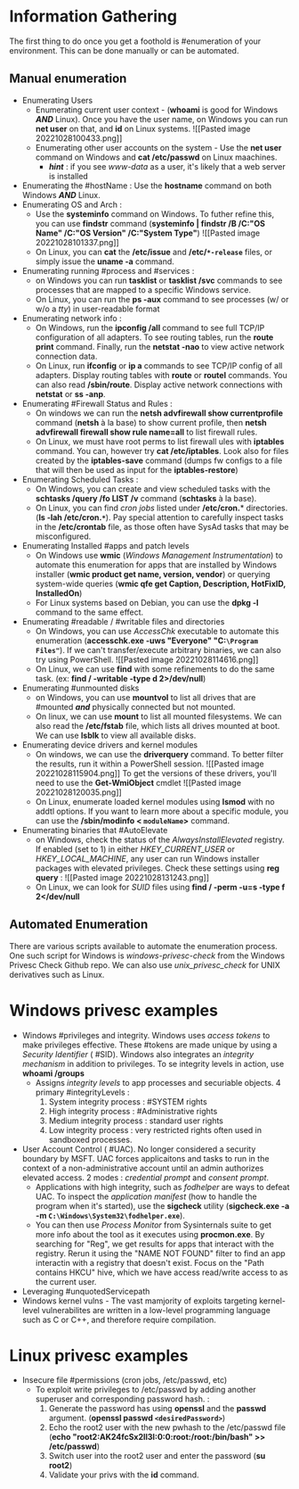 # Information Gathering
The first thing to do once you get a foothold is #enumeration of your environment.  This can be done manually or can be automated.

## Manual enumeration
- Enumerating Users
	- Enumerating current user context - (**whoami** is good for Windows ***AND*** Linux).  Once you have the user name, on Windows you can run **net user** on that, and **id** on Linux systems. 
![[Pasted image 20221028100433.png]]
	- Enumerating other user accounts on the system - Use the **net user** command on Windows and **cat /etc/passwd** on Linux maachines. 
		- ***hint*** : if you see *www-data* as a user, it's likely that a web server is installed
- Enumerating the #hostName : Use the **hostname** command on both Windows ***AND*** Linux.
- Enumerating OS and Arch : 
	- Use the **systeminfo** command on Windows.  To futher refine this, you can use **findstr** command (**systeminfo | findstr /B /C:"OS Name" /C:"OS Version" /C:"System Type"**) ![[Pasted image 20221028101337.png]]  
	- On Linux, you can **cat** the **/etc/issue** and **/etc/``*-release``** files, or simply issue the **uname -a** command.
- Enumerating running #process and #services : 
	- on Windows you can run **tasklist** or **tasklist /svc** commands to see processes that are mapped to a specific Windows service.  
	- On Linux, you can run the **ps -aux** command to see processes (w/ or w/o a *tty*) in user-readable format 
- Enumerating network info : 
	- On Windows, run the **ipconfig /all** command to see full TCP/IP configuration of all adapters.  To see routing tables, run the **route print** command.  Finally, run the **netstat -nao** to view active network connection data. 
	- On Linux, run **ifconfig** or **ip a** commands to see TCP/IP config of all adapters. Display routing tables with **route** or **routel** commands.  You can also read **/sbin/route**. Display active network connections  with **netstat** or **ss -anp**. 
- Enumerating #Firewall Status and Rules : 
	- On windows we can run the **netsh advfirewall show currentprofile** command (**netsh** à la base) to show current profile, then **netsh advfirewall firewall show rule name=all** to list firewall rules.
	- On Linux, we must have root perms to list firewall ules with **iptables** command. You can, however try **cat /etc/iptables**. Look also for files created by the **iptables-save** command (dumps fw configs to a file that will then be used as input for the **iptables-restore**)
- Enumerating Scheduled Tasks : 
	- On Windows, you can create and view scheduled tasks with the **schtasks /query /fo LIST /v** command (**schtasks** à la base).  
	- On Linux, you can find *cron jobs* listed under **/etc/cron.*** directories. (**ls -lah /etc/cron.`*`**).  Pay special attention to carefully inspect tasks in the **/etc/crontab** file, as those often have SysAd tasks that may be misconfigured.
- Enumerating Installed #apps and patch levels 
	- On Windows use **wmic** (*Windows Management Instrumentation*) to automate this enumeration for apps that are installed by Windows installer (**wmic product get name, version, vendor**) or querying system-wide queries (**wmic qfe get Caption, Description, HotFixID, InstalledOn**)
	- For Linux systems based on Debian, you can use the **dpkg -l** command to the same effect. 
- Enumerating #readable / #writable files and directories
	- On Windows, you can use *AccessChk* executable to automate this enumeration (**accesschk.exe -uws "Everyone" "C:`\Program Files"`**). If we can't transfer/execute arbitrary binaries, we can also try using PowerShell.   ![[Pasted image 20221028114616.png]] 
	- On Linux, we can use **find** with some refinements to do the same task.  (ex: **find / -writable -type d 2>/dev/null**)
- Enumerating #unmounted disks
	- on Windows, you can use **mountvol** to list all drives that are #mounted ***and*** physically connected but not mounted. 
	- On linux, we can use **mount** to list all mounted filesystems.  We can also read the **/etc/fstab** file, which lists all drives mounted at boot. We can use **lsblk** to view all available disks.
- Enumerating device drivers and kernel modules
	- On windows, we can use the **driverquery** command.  To better filter the results, run it within a PowerShell session. ![[Pasted image 20221028115904.png]] To get the versions of these drivers, you'll need to use the **Get-WmiObject** cmdlet ![[Pasted image 20221028120035.png]] 
	- On Linux, enumerate loaded kernel modules using **lsmod** with no addtl options.  If you want to learn more about a specific module, you can use the **/sbin/modinfo < `moduleName`>** command.
- Enumerating binaries that #AutoElevate
	- on Windows, check the status of the *AlwaysInstallElevated* registry.  If enabled (set to 1) in either *HKEY_CURRENT_USER* or *HKEY_LOCAL_MACHINE*, any user can run Windows installer packages with elevated privileges.  Check these settings using **reg query** : ![[Pasted image 20221028131243.png]] 
	- On Linux, we can look for *SUID* files using **find / -perm -u=s -type f 2</dev/null** 

## Automated Enumeration
There are various scripts available to automate the enumeration process.  One such script for Windows is *windows-privesc-check* from the Windows Privesc Check Github repo. We can also use *unix_privesc_check* for UNIX derivatives such as Linux. 

# Windows privesc examples 
- Windows #privileges and integrity.  Windows uses *access tokens* to make privileges effective.  These #tokens are made unique by using a *Security Identifier* ( #SID).  Windows also integrates an *integrity mechanism* in addition to privileges. To se integrity levels in action, use **whoami /groups** 
	- Assigns *integrity levels* to app processes and securiable objects.  4 primary #integrityLevels : 
		1. System integrity process : #SYSTEM rights
		2. High integrity process : #Administrative rights
		3. Medium integrity process : standard user rights
		4. Low integrity process : very restricted rights often used in sandboxed processes. 
- User Account Control ( #UAC).  No longer considered a security boundary by MSFT.  UAC forces applicaitons and tasks to run in the context of a non-administrative account until an admin authorizes elevated access. 2 modes : *credential prompt* and *consent prompt*. 
	- Applications with high integrity, such as *fodhelper* are ways to defeat UAC. To inspect the *application manifest* (how to handle the program when it's started), use the **sigcheck** utility (**sigcheck.exe -a -m `C:\Windows\System32\fodhelper.exe`**).
	- You can then use *Process Monitor* from Sysinternals suite to get more info about the tool as it executes using **procmon.exe**.  By searching for "Reg", we get results for apps that interact with the registry.  Rerun it using the "NAME NOT FOUND" filter to find an app interactin with a registry that doesn't exist.  Focus on the "Path contains HKCU" hive, which we have access read/write access to as the current user. 
- Leveraging #unquotedServicepath  
- Windows kernel vulns - The vast mamjority of exploits targeting kernel-level vulnerabilites are written in a low-level programming language such as C or C++, and therefore require compilation.

# Linux privesc examples 
- Insecure file #permissions (cron jobs, /etc/passwd, etc)
	-  To exploit write privileges to /etc/passwd by adding another superuser and corresponding password hash. : 
		1. Generate the password has using **openssl** and the **passwd** argument.  (**openssl passwd `<desiredPassword>`**)
		2. Echo the root2 user with the new pwhash to the /etc/passwd file (**echo "root2:AK24fcSx2Il3I:0:0:root:/root:/bin/bash" >> /etc/passwd**)
		3. Switch user into the root2 user and enter the password (**su root2**)
		4. Validate your privs with the **id** command.